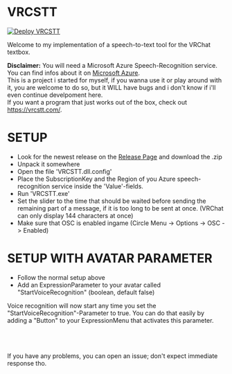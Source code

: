 # VRCSTT

[![Deploy VRCSTT](https://github.com/HeyImKyu/VRCSTT/actions/workflows/Publish_VRCSTT.yml/badge.svg)](https://github.com/HeyImKyu/VRCSTT/actions/workflows/Publish_VRCSTT.yml)

Welcome to my implementation of a speech-to-text tool for the VRChat textbox.

**Disclaimer:** You will need a Microsoft Azure Speech-Recognition service. 
                You can find infos about it on [Microsoft Azure](https://azure.microsoft.com/de-de/services/cognitive-services/speech-to-text/#overview).\
                This is a project i started for myself, if you wanna use it or play around with it, 
                you are welcome to do so, but it WILL have bugs and i don't know if i'll even continue develpoment here.\
                If you want a program that just works out of the box, check out https://vrcstt.com/.
                
# SETUP

 - Look for the newest release on the [Release Page](https://github.com/HeyImKyu/VRCSTT/releases) and download the .zip
 - Unpack it somewhere
 - Open the file 'VRCSTT.dll.config'
 - Place the SubscriptionKey and the Region of you Azure speech-recognition service inside the 'Value'-fields.
 - Run 'VRCSTT.exe'
 - Set the slider to the time that should be waited before sending the remaining part of a message, if it is too long to be sent at once. (VRChat can only display 144 characters at once)
 - Make sure that OSC is enabled ingame (Circle Menu -> Options -> OSC -> Enabled)

 # SETUP WITH AVATAR PARAMETER

 - Follow the normal setup above
 - Add an ExpressionParameter to your avatar called "StartVoiceRecognition" (boolean, default false)

 Voice recognition will now start any time you set the "StartVoiceRecognition"-Parameter to true.
 You can do that easily by adding a "Button" to your ExpressionMenu that activates this parameter.

 \
 \
 \
 If you have any problems, you can open an issue; don't expect immediate response tho.
